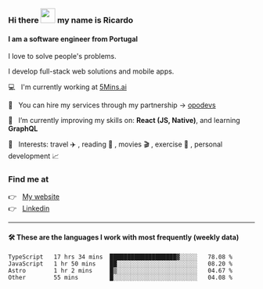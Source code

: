 ### Hi there <img src="https://raw.githubusercontent.com/iampavangandhi/iampavangandhi/master/gifs/Hi.gif" width="30"> my name is Ricardo
#### I am a software engineer from Portugal
I love to solve people's problems.

I develop full-stack web solutions and mobile apps.

💻  &nbsp; I'm currently working at <a href="https://5mins.ai/">5Mins.ai</a>

💼  &nbsp; You can hire my services through my partnership -> <a href="https://github.com/opodevs">opodevs</a>

🌱 &nbsp; I’m currently improving my skills on: **React (JS, Native)**, and learning **GraphQL**

💙 &nbsp; Interests: travel ✈️ , reading 📖 , movies 🎬 , exercise 🏃 , personal development 📈

### Find me at

<p align="left">
  👉  &nbsp;
  <a href="https://ricardopbarbosa.com" target="_blank">
    My website
  </a>
  <br/>
  👉 &nbsp;
  <a href="https://www.linkedin.com/in/ricardopbarbosa" target="_blank">
    Linkedin
  </a>
</p>

<hr />

#### 🛠 These are the languages I work with most frequently (weekly data)
<!--START_SECTION:waka-->

```text
TypeScript   17 hrs 34 mins  ███████████████████▓░░░░░   78.08 %
JavaScript   1 hr 50 mins    ██░░░░░░░░░░░░░░░░░░░░░░░   08.20 %
Astro        1 hr 2 mins     █▒░░░░░░░░░░░░░░░░░░░░░░░   04.67 %
Other        55 mins         █░░░░░░░░░░░░░░░░░░░░░░░░   04.08 %
```

<!--END_SECTION:waka-->
